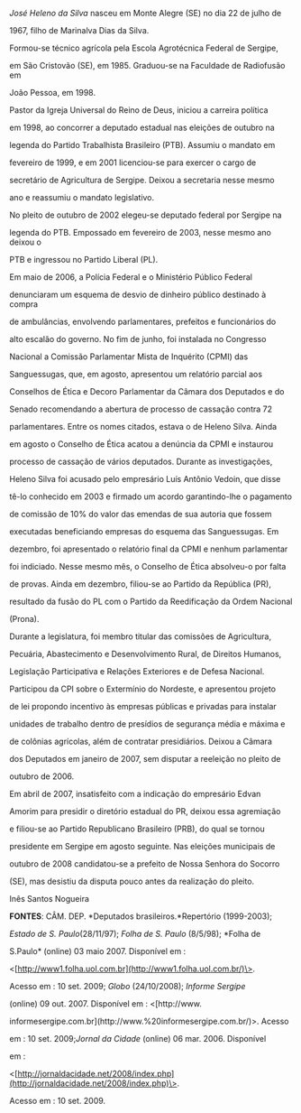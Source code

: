 

*José Heleno da Silva* nasceu em Monte Alegre (SE) no dia 22 de julho de

1967, filho de Marinalva Dias da Silva.



Formou-se técnico agrícola pela Escola Agrotécnica Federal de Sergipe,

em São Cristovão (SE), em 1985. Graduou-se na Faculdade de Radiofusão em

João Pessoa, em 1998.



Pastor da Igreja Universal do Reino de Deus, iniciou a carreira política

em 1998, ao concorrer a deputado estadual nas eleições de outubro na

legenda do Partido Trabalhista Brasileiro (PTB). Assumiu o mandato em

fevereiro de 1999, e em 2001 licenciou-se para exercer o cargo de

secretário de Agricultura de Sergipe. Deixou a secretaria nesse mesmo

ano e reassumiu o mandato legislativo.



No pleito de outubro de 2002 elegeu-se deputado federal por Sergipe na

legenda do PTB. Empossado em fevereiro de 2003, nesse mesmo ano deixou o

PTB e ingressou no Partido Liberal (PL).



Em maio de 2006, a Polícia Federal e o Ministério Público Federal

denunciaram um esquema de desvio de dinheiro público destinado à compra

de ambulâncias, envolvendo parlamentares, prefeitos e funcionários do

alto escalão do governo. No fim de junho, foi instalada no Congresso

Nacional a Comissão Parlamentar Mista de Inquérito (CPMI) das

Sanguessugas, que, em agosto, apresentou um relatório parcial aos

Conselhos de Ética e Decoro Parlamentar da Câmara dos Deputados e do

Senado recomendando a abertura de processo de cassação contra 72

parlamentares. Entre os nomes citados, estava o de Heleno Silva. Ainda

em agosto o Conselho de Ética acatou a denúncia da CPMI e instaurou

processo de cassação de vários deputados. Durante as investigações,

Heleno Silva foi acusado pelo empresário Luís Antônio Vedoin, que disse

tê-lo conhecido em 2003 e firmado um acordo garantindo-lhe o pagamento

de comissão de 10% do valor das emendas de sua autoria que fossem

executadas beneficiando empresas do esquema das Sanguessugas. Em

dezembro, foi apresentado o relatório final da CPMI e nenhum parlamentar

foi indiciado. Nesse mesmo mês, o Conselho de Ética absolveu-o por falta

de provas. Ainda em dezembro, filiou-se ao Partido da República (PR),

resultado da fusão do PL com o Partido da Reedificação da Ordem Nacional

(Prona).



Durante a legislatura, foi membro titular das comissões de Agricultura,

Pecuária, Abastecimento e Desenvolvimento Rural, de Direitos Humanos,

Legislação Participativa e Relações Exteriores e de Defesa Nacional.

Participou da CPI sobre o Extermínio do Nordeste, e apresentou projeto

de lei propondo incentivo às empresas públicas e privadas para instalar

unidades de trabalho dentro de presídios de segurança média e máxima e

de colônias agrícolas, além de contratar presidiários. Deixou a Câmara

dos Deputados em janeiro de 2007, sem disputar a reeleição no pleito de

outubro de 2006.



Em abril de 2007, insatisfeito com a indicação do empresário Edvan

Amorim para presidir o diretório estadual do PR, deixou essa agremiação

e filiou-se ao Partido Republicano Brasileiro (PRB), do qual se tornou

presidente em Sergipe em agosto seguinte. Nas eleições municipais de

outubro de 2008 candidatou-se a prefeito de Nossa Senhora do Socorro

(SE), mas desistiu da disputa pouco antes da realização do pleito.



Inês Santos Nogueira



**FONTES**: CÂM. DEP. *Deputados brasileiros.*Repertório (1999-2003);

*Estado de S. Paulo*(28/11/97); *Folha de S. Paulo* (8/5/98); *Folha de

S.Paulo* (online) 03 maio 2007. Disponível em :

\<[http://www1.folha.uol.com.br](http://www1.folha.uol.com.br/)\>.

Acesso em : 10 set. 2009; *Globo* (24/10/2008); *Informe Sergipe*

(online) 09 out. 2007. Disponível em : \<[http://www.

informesergipe.com.br](http://www.%20informesergipe.com.br/)\>. Acesso

em : 10 set. 2009;*Jornal da Cidade* (online) 06 mar. 2006. Disponível

em :

\<[http://jornaldacidade.net/2008/index.php](http://jornaldacidade.net/2008/index.php)\>.

Acesso em : 10 set. 2009.



 

